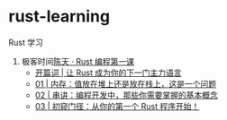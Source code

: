 # rust-learning
Rust 学习

1. 极客时间[陈天 · Rust 编程第一课](https://time.geekbang.org/column/intro/435)
    + [开篇词 | 让 Rust 成为你的下一门主力语言 ](./TyrChen-Lesson-One/openings)
    + [01 | 内存：值放在堆上还是放在栈上，这是一个问题](./TyrChen-Lesson-One/01)
    + [02 | 串讲：编程开发中，那些你需要掌握的基本概念](./TyrChen-Lesson-One/02)
    + [03 | 初窥门径：从你的第一个 Rust 程序开始！](./TyrChen-Lesson-One/03)
